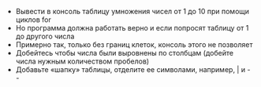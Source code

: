  - Вывести в консоль таблицу умножения чисел от 1 до 10 при
помощи циклов for
 - Но программа должна работать верно и если попросят таблицу
от 1 до другого числа
 - Примерно так, только без границ клеток, консоль этого не
позволяет
 - Добейтесь чтобы числа были выровнены по столбцам (добейте числа нужным количеством
пробелов)
 - Добавьте «шапку» таблицы, отделите ее символами, например, | и --